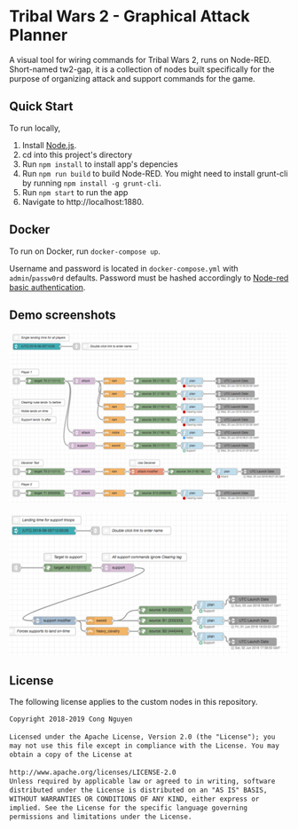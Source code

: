 # Tribal Wars 2 - Graphical Attack Planner

A visual tool for wiring commands for Tribal Wars 2, runs on Node-RED. Short-named tw2-gap, it is a collection of nodes built specifically for the purpose of organizing attack and support commands for the game.

## Quick Start

To run locally,

1. Install [Node.js](https://nodejs.org/en/download/).
2. cd into this project's directory
3. Run `npm install` to install app's depencies
4. Run `npm run build` to build Node-RED. You might need to install grunt-cli by running `npm install -g grunt-cli`.
5. Run `npm start` to run the app
6. Navigate to http://localhost:1880.

## Docker 

To run on Docker, run `docker-compose up`.

Username and password is located in `docker-compose.yml` with `admin`/`passw0rd` defaults. Password must be hashed accordingly to [Node-red basic authentication](https://nodered.org/docs/security#usernamepassword-based-authentication).

## Demo screenshots

![Attack demo](examples/Demo-attack.png)

![Support demo](examples/Demo-support.png)

## License

The following license applies to the custom nodes in this repository.

```
Copyright 2018-2019 Cong Nguyen

Licensed under the Apache License, Version 2.0 (the "License"); you may not use this file except in compliance with the License. You may obtain a copy of the License at

http://www.apache.org/licenses/LICENSE-2.0
Unless required by applicable law or agreed to in writing, software distributed under the License is distributed on an "AS IS" BASIS, WITHOUT WARRANTIES OR CONDITIONS OF ANY KIND, either express or implied. See the License for the specific language governing permissions and limitations under the License.
```